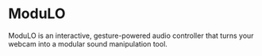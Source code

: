 # ModuLO
ModuLO is an interactive, gesture-powered audio controller that turns your webcam into a modular sound manipulation tool. 

